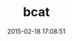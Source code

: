 ---
layout: post
title:  "bcat"
repo:   "rtomayko/bcat"
date:   2015-02-18 17:08:51
gemurl: http://rtomayko.github.com/bcat/
---